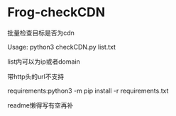 # Frog-checkCDN
批量检查目标是否为cdn

Usage:  python3 checkCDN.py list.txt

list内可以为ip或者domain

带http头的url不支持

requirements:python3 -m pip install -r requirements.txt

readme懒得写有空再补
